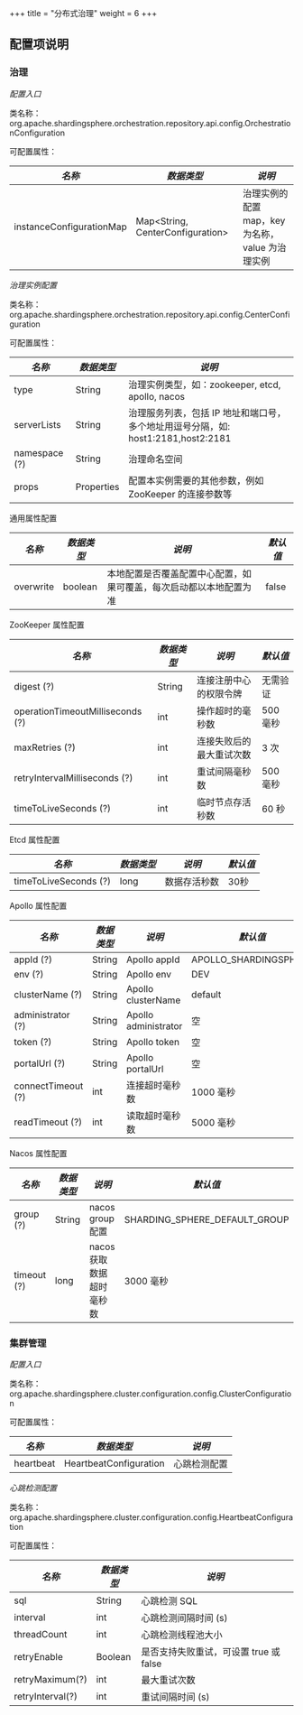 +++
title = "分布式治理"
weight = 6
+++

## 配置项说明

### 治理

*配置入口*

类名称：org.apache.shardingsphere.orchestration.repository.api.config.OrchestrationConfiguration

可配置属性：

| *名称*                    | *数据类型*                           | *说明*                                                            |
| ------------------------ | ----------------------------------- | ----------------------------------------------------------------- |
| instanceConfigurationMap | Map\<String, CenterConfiguration\>  | 治理实例的配置 map，key 为名称，value 为治理实例 |

*治理实例配置*

类名称：org.apache.shardingsphere.orchestration.repository.api.config.CenterConfiguration

可配置属性：

| *名称*         | *数据类型* | *说明*                                                                      |
| ------------- | ---------- | -------------------------------------------------------------------------- |
| type          | String     | 治理实例类型，如：zookeeper, etcd, apollo, nacos                             |
| serverLists   | String     | 治理服务列表，包括 IP 地址和端口号，多个地址用逗号分隔，如: host1:2181,host2:2181 |
| namespace (?) | String     | 治理命名空间                                                                 |
| props         | Properties | 配置本实例需要的其他参数，例如 ZooKeeper 的连接参数等                            |

通用属性配置

| *名称*    | *数据类型* | *说明*                                                      | *默认值* |
| --------- | --------- | ---------------------------------------------------------- | ------- |
| overwrite | boolean   | 本地配置是否覆盖配置中心配置，如果可覆盖，每次启动都以本地配置为准 | false   |

ZooKeeper 属性配置

| *名称*                            | *数据类型* | *说明*                 | *默认值* |
| -------------------------------- | ---------- | --------------------- | ------- |
| digest (?)                       | String     | 连接注册中心的权限令牌   | 无需验证 |
| operationTimeoutMilliseconds (?) | int        | 操作超时的毫秒数        | 500 毫秒 |
| maxRetries (?)                   | int        | 连接失败后的最大重试次数 | 3 次     |
| retryIntervalMilliseconds (?)    | int        | 重试间隔毫秒数          | 500 毫秒 |
| timeToLiveSeconds (?)            | int        | 临时节点存活秒数        | 60 秒    |

Etcd 属性配置

| *名称*                 | *数据类型* | *说明*     | *默认值* |
| --------------------- | --------- | ---------- | ------- |
| timeToLiveSeconds (?) | long      | 数据存活秒数 | 30秒    |

Apollo 属性配置

| *名称*             | *数据类型* | *说明*               | *默认值*               |
| ------------------ | -------- | -------------------- | --------------------- |
| appId (?)          | String   | Apollo appId         | APOLLO_SHARDINGSPHERE |
| env (?)            | String   | Apollo env           | DEV                   |
| clusterName (?)    | String   | Apollo clusterName   | default               |
| administrator (?)  | String   | Apollo administrator | 空                    |
| token (?)          | String   | Apollo token         | 空                    |
| portalUrl (?)      | String   | Apollo portalUrl     | 空                    |
| connectTimeout (?) | int      | 连接超时毫秒数         | 1000 毫秒             |
| readTimeout (?)    | int      | 读取超时毫秒数         | 5000 毫秒             |

Nacos 属性配置

| *名称*       | *数据类型* | *说明*                 | *默认值*                      |
| ----------- | --------- | ---------------------- | ---------------------------- |
| group (?)   | String    | nacos group 配置       | SHARDING_SPHERE_DEFAULT_GROUP |
| timeout (?) | long      | nacos 获取数据超时毫秒数 | 3000 毫秒                     |

### 集群管理

*配置入口*

类名称：org.apache.shardingsphere.cluster.configuration.config.ClusterConfiguration

可配置属性：

| *名称*                    | *数据类型*                           | *说明*                                                            |
| ------------------------ | ----------------------------------- | ----------------------------------------------------------------- |
| heartbeat | HeartbeatConfiguration  | 心跳检测配置 |

*心跳检测配置*

类名称：org.apache.shardingsphere.cluster.configuration.config.HeartbeatConfiguration

可配置属性：

| *名称*       | *数据类型* | *说明*                 |
| ----------- | --------- | ---------------------- |
| sql   | String    | 心跳检测 SQL       |
| interval | int      | 心跳检测间隔时间 (s) |
| threadCount   | int    | 心跳检测线程池大小       |
| retryEnable | Boolean      | 是否支持失败重试，可设置 true 或 false |
| retryMaximum(?)   | int    | 最大重试次数      |
| retryInterval(?) | int      | 重试间隔时间 (s) |
